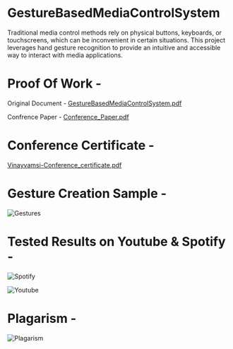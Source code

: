 # GestureBasedMediaControlSystem
Traditional media control methods rely on physical buttons, keyboards, or touchscreens, which can be inconvenient in certain situations. This project leverages hand gesture recognition to provide an intuitive and accessible way to interact with media applications.

# Proof Of Work -
Original Document - [GestureBasedMediaControlSystem.pdf](https://github.com/user-attachments/files/21050491/final.book.pdf)

Confrence Paper - [Conference_Paper.pdf](https://github.com/user-attachments/files/21050541/Conference_Paper.pdf)

# Conference Certificate -
[Vinayvamsi-Conference_certificate.pdf](https://github.com/user-attachments/files/21050651/Vinayvamsi-Conference_certificate.pdf)

# Gesture Creation Sample -

![Gestures](https://github.com/user-attachments/assets/403bb545-e91a-4015-a078-143edfcb4829)


# Tested Results on Youtube & Spotify -

![Spotify](https://github.com/user-attachments/assets/5b321882-89c1-49c3-975a-f062ef28bcb9)

![Youtube](https://github.com/user-attachments/assets/11faa412-749a-49e1-8c5e-dfcb8973e400)

# Plagarism -
![Plagarism](https://github.com/user-attachments/assets/f2a35ffd-f1cc-40a1-922d-9e0820e7b743)
